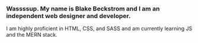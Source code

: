 ### Wassssup. My name is Blake Beckstrom and I am an independent web designer and developer.
I am highly proficient in HTML, CSS, and SASS and am currently learning JS and the MERN stack.


<!--
**beckblakestrom/beckblakestrom** is a ✨ _special_ ✨ repository because its `README.md` (this file) appears on your GitHub profile.

Here are some ideas to get you started:

- 🔭 I’m currently working on ...
- 🌱 I’m currently learning ...
- 👯 I’m looking to collaborate on ...
- 🤔 I’m looking for help with ...
- 💬 Ask me about ...
- 📫 How to reach me: ...
- 😄 Pronouns: ...
- ⚡ Fun fact: ...
-->
